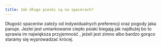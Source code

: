 ```yaml
---
title: Jak długo pieski są na spacerach?
---
```

Długość spacerów zależy od indywidualnych preferencji oraz pogody jaka panuje. Jezlei jest umiarkowanie ciepło psiaki biegają jak najdłużej bo to sprawia im największa przyjemność , jeżeli jest zimno albo bardzo gorąco staramy się wyprowadzać krócej.